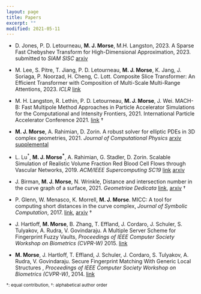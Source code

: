 ```yaml
---
layout: page
title: Papers 
excerpt: ""
modified: 2021-05-11
---
```

* D. Jones, P. D. Letourneau, **M. J. Morse**, M.H. Langston, 2023. A Sparse Fast Chebyshev Transform for High-Dimensional Approximation, 2023. submitted to *SIAM SISC* [arxiv](https://arxiv.org/pdf/2309.14584.pdf)
  
* M. Lee, S. Pitre, T. Jiang, P. D. Letourneau, **M. J. Morse**, K. Jang, J. Soriaga,
P. Noorzad, H. Cheng, C. Lott. Composite Slice Transformer: An Efficient Transformer with Composition of Multi-Scale Multi-Range Attentions, 2023. *ICLR* [link](https://openreview.net/pdf?id=nWTzIsgrYNN)

* M. H. Langston, R. Lethin, P. D. Letourneau, **M. J. Morse**, J. Wei. MACH-B: Fast Multipole Method Approaches in Particle Accelerator Simulations for the Computational and Intensity Frontiers, 2021. International Particle Accelerator Conference 2021. [link](https://inspirehep.net/files/aa1b7fc713a20c1b90c995157a5da14d) &dagger;
  
* **M. J. Morse**, A. Rahimian, D. Zorin. A robust solver for elliptic PDEs in 3D complex geometries, 2021. *Journal of Computational Physics* [arxiv](https://arxiv.org/abs/2002.04143) [supplemental](https://cims.nyu.edu/gcl/papers/2020-qbkix3d-supplementary.pdf)

* L. Lu<sup>\*</sup>, **M. J. Morse<sup>\*</sup>**, A. Rahimian, G. Stadler, D. Zorin. Scalable Simulation of Realistic Volume Fraction Red Blood Cell Flows through Vascular Networks, 2019. *ACM/IEEE Supercomputing SC19* [link](https://dl.acm.org/doi/10.1145/3295500.3356203) [arxiv](https://arxiv.org/pdf/1909.11085.pdf)

* J. Birman, **M. J. Morse**, N. Wrinkle, Distance and intersection number in the curve graph of a surface, 2021. *Geometriae Dedicata* [link](https://link.springer.com/article/10.1007/s10711-021-00644-9), [arxiv](https://arxiv.org/abs/1809.07385) &dagger;

* P. Glenn, W. Menasco, K. Morrell, **M. J. Morse**. MICC: A tool for computing short distances in the curve complex, *Journal of Symbolic Computation*, 2017. [link](https://doi.org/10.1016/j.jsc.2016.03.010), [arxiv](http://arxiv.org/abs/1408.4134) &dagger;

* J. Hartloff, **M. Morse**, B. Zhang, T. Effland, J. Cordaro, J. Schuler, S. Tulyakov, A. Rudra, V. Govindaraju. A Multiple Server Scheme for Fingerprint Fuzzy Vaults, *Proceedings of IEEE Computer Society Workshop on Biometrics (CVPR-W)* 2015. [link](https://doi.org/10.1109/CVPRW.2015.7301327)

* **M. Morse**, J. Hartloff, T. Effland, J. Schuler, J. Cordaro, S. Tulyakov, A. Rudra, V. Govindaraju. Secure Fingerprint Matching With Generic Local Structures , *Proceedings of IEEE Computer Society Workshop on Biometrics (CVPR-W)*, 2014. [link](http://www.cv-foundation.org//openaccess/content_cvpr_workshops_2014/W01/papers/Morse_Secure_Fingerprint_Matching_2014_CVPR_paper.pdf)

<sup>\*: equal contribution, &dagger;: alphabetical author order</sup>
